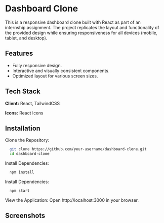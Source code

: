 
# Dashboard Clone

This is a responsive dashboard clone built with React as part of an internship assignment. The project replicates the layout and functionality of the provided design while ensuring responsiveness for all devices (mobile, tablet, and desktop).


## Features

- Fully responsive design.
- Interactive and visually consistent components.
- Optimized layout for various screen sizes.


## Tech Stack

**Client:** React, TailwindCSS

**Icons:** React Icons


## Installation

Clone the Repository:

```bash
  git clone https://github.com/your-username/dashboard-clone.git
  cd dashboard-clone
```

Install Dependencies:

```bash
  npm install
```

Install Dependencies:

```bash
  npm start
```

View the Application: Open http://localhost:3000 in your browser.
    
## Screenshots
